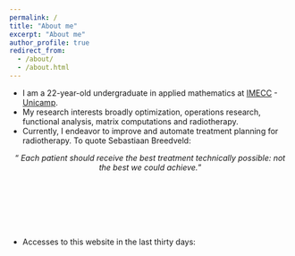 ```yaml
---
permalink: /
title: "About me"
excerpt: "About me"
author_profile: true
redirect_from: 
  - /about/
  - /about.html
---
```



- I am a 22-year-old undergraduate in applied mathematics at [IMECC](https://www.ime.unicamp.br) - [Unicamp](https://www.unicamp.br/unicamp/).
- My research interests broadly optimization, operations research, functional analysis, matrix computations and radiotherapy.
- Currently, I endeavor to improve and automate treatment planning for radiotherapy.
To quote Sebastiaan Breedveld:

<div style="text-align: center;">
  <q> <i>Each patient should receive the best treatment technically possible: not the best we could achieve.</i></q>
</div>

<br>

<br>

<br>

<br>

<br>

<br>

- Accesses to this website in the last thirty days:

<script type='text/javascript' id='clustrmaps' src='//cdn.clustrmaps.com/map_v2.js?cl=ffffff&w=400&t=tt&d=jly5PbL24qrN6G0jQChKIjqNHiRrn7DuWSqT36LFAVA'></script>
